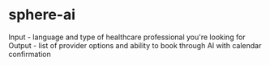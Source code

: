 # sphere-ai
Input - language and type of healthcare professional you're looking for
Output - list of provider options and ability to book through AI with calendar confirmation
